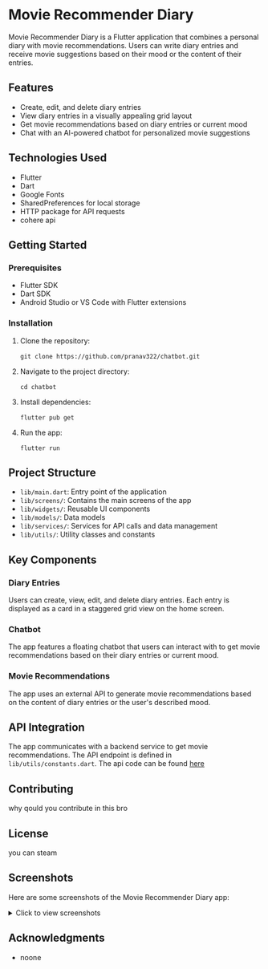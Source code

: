 # Movie Recommender Diary

Movie Recommender Diary is a Flutter application that combines a personal diary with movie recommendations. Users can write diary entries and receive movie suggestions based on their mood or the content of their entries.

## Features

- Create, edit, and delete diary entries
- View diary entries in a visually appealing grid layout
- Get movie recommendations based on diary entries or current mood
- Chat with an AI-powered chatbot for personalized movie suggestions

## Technologies Used

- Flutter
- Dart
- Google Fonts
- SharedPreferences for local storage
- HTTP package for API requests
- cohere api

## Getting Started

### Prerequisites

- Flutter SDK
- Dart SDK
- Android Studio or VS Code with Flutter extensions

### Installation

1. Clone the repository:
   ```
   git clone https://github.com/pranav322/chatbot.git
   ```

2. Navigate to the project directory:
   ```
   cd chatbot
   ```

3. Install dependencies:
   ```
   flutter pub get
   ```

4. Run the app:
   ```
   flutter run
   ```

## Project Structure

- `lib/main.dart`: Entry point of the application
- `lib/screens/`: Contains the main screens of the app
- `lib/widgets/`: Reusable UI components
- `lib/models/`: Data models
- `lib/services/`: Services for API calls and data management
- `lib/utils/`: Utility classes and constants

## Key Components

### Diary Entries

Users can create, view, edit, and delete diary entries. Each entry is displayed as a card in a staggered grid view on the home screen.

### Chatbot

The app features a floating chatbot that users can interact with to get movie recommendations based on their diary entries or current mood.

### Movie Recommendations

The app uses an external API to generate movie recommendations based on the content of diary entries or the user's described mood.

## API Integration

The app communicates with a backend service to get movie recommendations. The API endpoint is defined in `lib/utils/constants.dart`.
The api code can be found [here](https://github.com/pranav322/chatbot-backend)

## Contributing

why qould you contribute in this bro 

## License

you can steam 


## Screenshots

Here are some screenshots of the Movie Recommender Diary app:

<details>
  <summary>Click to view screenshots</summary>

  <div style="display: flex; justify-content: space-between;">
    <img src="screenshots/homepage.jpg" alt="Home Screen" style="width: 40%;">
    <img src="screenshots/adddiaryentry.jpg" alt="Add Entry Screen" style="width: 40%;">
  </div>
  <div style="display: flex; justify-content: space-between;">
    <img src="screenshots/chatbot.jpg" alt="Chatbot Interaction" style="width: 40%;">
    <img src="screenshots/editordelete.jpg" alt="Edit or Delete Diary" style="width: 40%;">
  </div>

</details>



## Acknowledgments

- noone
